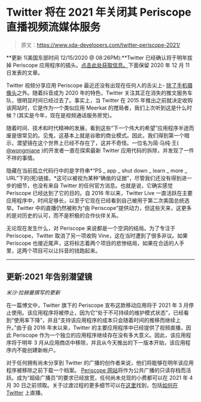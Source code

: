 # Twitter 将在 2021 年关闭其 Periscope 直播视频流媒体服务

> 原文：<https://www.xda-developers.com/twitter-periscope-2021/>

**更新 1(美国东部时间 12/15/2020 @ 08:26PM):**Twitter 已经确认将于明年拔掉 Periscope 应用程序的插头。[点击此处获取信息。](#update1)下面保留 2020 年 12 月 11 日发表的文章。

Twitter 视频分享应用 Periscope 最近还没有出现在任何人的舌尖上- [除了手机摄像头](https://www.xda-developers.com/periscope-camera-vs-telephoto-camera/)之外。随着抖音成为 2020 年的特色，Twitter 关注其正在消失的推文服务车队，很明显时间已经过去了。事实上，当 Twitter 在 2015 年推出之前就决定收购该网站时，它是作为一个类似应用 Meerkat 的搅局者，我们上次听到这是什么时候？(其实是今年，现在是视频通话服务房党)。

随着时间、技术和时代精神的发展，看到这些“下一个伟大的希望”应用程序半途而废是很常见的。见鬼，这基本上就是谷歌的商业模式。因此，我们得到第一个暗示，潜望镜在这个世界上已经不存在了，这并不奇怪。一位名为简·马纯·王( [@wongmjane](https://www.twitter.com/wongmjane) )的开发者一直在探索最新 Twitter 应用代码的拆除，并发现了一件不祥的事情。

隐藏在当前孤立代码行中的是字符串*“PS _ app _ shut down _ learn _ more _ URL”下的(死)链接。*这可以被视为某种“确凿的证据”，尽管我们还没有得到进一步的细节，也没有来自 Twitter 的任何官方消息。也就是说，它确实感觉 Periscope 已经达到了它的目的。自 2016 年以来，Twitter Live 一直活跃在主要应用程序中，时间足够长，以至于它现在已经看到自己被用于第二次美国总统选举。Twitter 中的直播仍然被称为“由 Periscope”提供动力，但这些天来，这更多的是对历史的认可，而不是积极的合作伙伴关系。

无论现在发生什么，对 Periscope 来说都是一个空洞的结局。为了专注于 Periscope，Twitter 取消了另一项收购 Vine，这在当时遭到了很多非议。如果 Periscope 也接近尾声，这将标志着两个项目的悲惨结局，如果在合适的人手里，这两个项目可以让抖音的钱跑起来。

* * *

## 更新:2021 年告别潜望镜

*米沙·拉赫曼撰写的更新*

在一篇博文中，Twitter 旗下的 Periscope 宣布这款移动应用将于 2021 年 3 月停止使用。该应用程序将被停止，因为它“处于不可持续的维护模式状态”，已经看到“使用率下降”，并且“支持该应用程序的成本只会随着时间的推移而继续上升。”由于自 2016 年末以来，Twitter 的主要应用程序中已经提供了视频直播，因此 Periscope 作为一个独立的应用程序继续存在没有多大意义。因此，该应用程序将于明年 3 月从应用商店中移除，并且从今天推出的下一版本开始，该应用程序内不能创建新帐户。

对于任何拥有尚未分享到 Twitter 的广播的创作者来说，他们将能够在明年该应用程序被移除之前下载一个档案。 [Periscope 网站](https://www.periscope.tv/periscopeco/1ynKOODldvZKR)将作为公共广播的只读存档而活跃。成为“超级广播员”的要求已经放宽，任何尚未兑现的小费都可以在 2021 年 4 月 30 日之前领取。关于过渡过程的更多细节可以在[这里](https://help.twitter.com/en/using-twitter/periscope-faq)找到，包括[如何在 Twitter](https://help.twitter.com/en/using-twitter/twitter-live) 上直播。